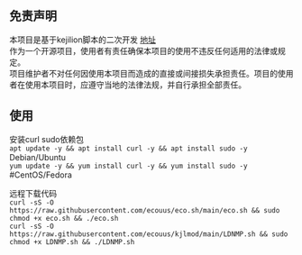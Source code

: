 ## 免责声明
本项目是基于kejilion脚本的二次开发 [地址](https://github.com/kejilion/sh) <br>
作为一个开源项目，使用者有责任确保本项目的使用不违反任何适用的法律或规定。<br>
项目维护者不对任何因使用本项目而造成的直接或间接损失承担责任。项目的使用者在使用本项目时，应遵守当地的法律法规，并自行承担全部责任。<br>

## 使用
安装curl sudo依赖包<br>
`apt update -y && apt install curl -y && apt install sudo -y` Debian/Ubuntu<br>
`yum update -y && yum install curl -y && yum install sudo -y` #CentOS/Fedora<br>   

远程下载代码<br>
`curl -sS -O https://raw.githubusercontent.com/ecouus/eco.sh/main/eco.sh && sudo chmod +x eco.sh && ./eco.sh`  
`curl -sS -O https://raw.githubusercontent.com/ecouus/kjlmod/main/LDNMP.sh && sudo chmod +x LDNMP.sh && ./LDNMP.sh`
